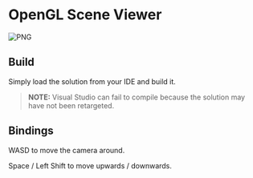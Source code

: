 # OpenGL Scene Viewer

![PNG](banner.png)

## Build

Simply load the solution from your IDE and build it.

> **NOTE:** Visual Studio can fail to compile because the solution may have not been retargeted.

## Bindings

WASD to move the camera around.

Space / Left Shift to move upwards / downwards.
